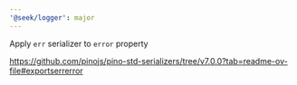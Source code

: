 ```yaml
---
'@seek/logger': major
---
```


Apply `err` serializer to `error` property

<https://github.com/pinojs/pino-std-serializers/tree/v7.0.0?tab=readme-ov-file#exportserrerror>
